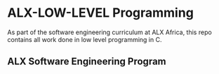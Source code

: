 # ALX-LOW-LEVEL Programming

As part of the software engineering curriculum at ALX Africa, this repo contains all work done in low level programming in C.

## ALX Software Engineering Program
